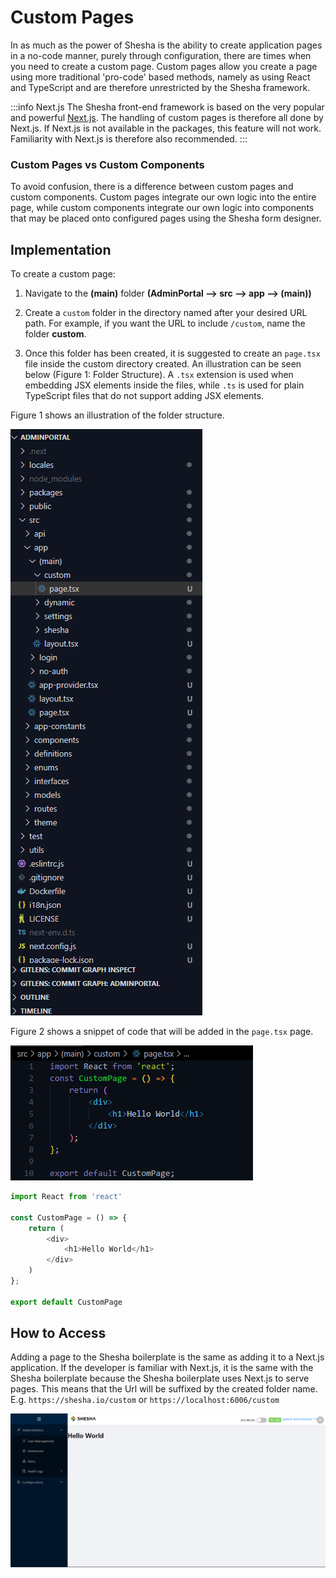 # Custom Pages

In as much as the power of Shesha is the ability to create application pages in a no-code manner, purely through configuration, there are times when you need to create a custom page. Custom pages allow you create a page using more traditional 'pro-code' based methods, namely as using React and TypeScript and are therefore unrestricted by the Shesha framework.

:::info Next.js
The Shesha front-end framework is based on the very popular and powerful [Next.js](https://nextjs.org/). The handling of custom pages is therefore all done by Next.js. If Next.js is not available in the packages, this feature will not work. Familiarity with Next.js is therefore also recommended.
:::

### Custom Pages vs Custom Components

To avoid confusion, there is a difference between custom pages and custom components. Custom pages integrate our own logic into the entire page, while custom components integrate our own logic into components that may be placed onto configured pages using the Shesha form designer.

## Implementation

To create a custom page:

1. Navigate to the **(main)** folder **(AdminPortal --> src --> app --> (main))**

2. Create a `custom` folder in the directory named after your desired URL path. For example, if you want the URL to include `/custom`, name the folder **custom**.

3. Once this folder has been created, it is suggested to create an `page.tsx` file inside the custom directory created. An illustration can be seen below (Figure 1: Folder Structure). A `.tsx` extension is used when embedding JSX elements inside the files, while `.ts` is used for plain TypeScript files that do not support adding JSX elements.

Figure 1 shows an illustration of the folder structure.

![Image](./images/customPage4.png)

Figure 2 shows a snippet of code that will be added in the `page.tsx` page.

![Image](./images/customPage5.png)


```ts
import React from 'react'

const CustomPage = () => {
    return (
        <div>
            <h1>Hello World</h1>
        </div>
    )
};

export default CustomPage
```

## How to Access

Adding a page to the Shesha boilerplate is the same as adding it to a Next.js application. If the developer is familiar with Next.js, it is the same with the Shesha boilerplate because the Shesha boilerplate uses Next.js to serve pages. This means that the Url will be suffixed by the created folder name. E.g. `https://shesha.io/custom` or `https://localhost:6006/custom`

![Image](./images/customPage6.png)

